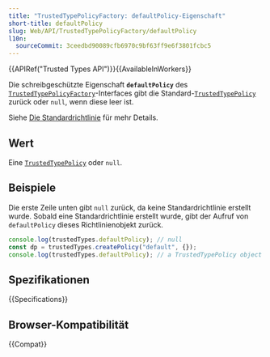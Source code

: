 ```yaml
---
title: "TrustedTypePolicyFactory: defaultPolicy-Eigenschaft"
short-title: defaultPolicy
slug: Web/API/TrustedTypePolicyFactory/defaultPolicy
l10n:
  sourceCommit: 3ceedbd90089cfb6970c9bf63ff9e6f3801fcbc5
---
```


{{APIRef("Trusted Types API")}}{{AvailableInWorkers}}

Die schreibgeschützte Eigenschaft **`defaultPolicy`** des [`TrustedTypePolicyFactory`](/de/docs/Web/API/TrustedTypePolicyFactory)-Interfaces gibt die Standard-[`TrustedTypePolicy`](/de/docs/Web/API/TrustedTypePolicy) zurück oder `null`, wenn diese leer ist.

Siehe [Die Standardrichtlinie](/de/docs/Web/API/Trusted_Types_API#the_default_policy) für mehr Details.

## Wert

Eine [`TrustedTypePolicy`](/de/docs/Web/API/TrustedTypePolicy) oder `null`.

## Beispiele

Die erste Zeile unten gibt `null` zurück, da keine Standardrichtlinie erstellt wurde. Sobald eine Standardrichtlinie erstellt wurde, gibt der Aufruf von `defaultPolicy` dieses Richtlinienobjekt zurück.

```js
console.log(trustedTypes.defaultPolicy); // null
const dp = trustedTypes.createPolicy("default", {});
console.log(trustedTypes.defaultPolicy); // a TrustedTypePolicy object
```

## Spezifikationen

{{Specifications}}

## Browser-Kompatibilität

{{Compat}}
